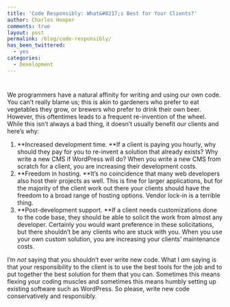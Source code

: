 ```yaml
---
title: 'Code Responsibly: What&#8217;s Best for Your Clients?'
author: Charles Hooper
comments: true
layout: post
permalink: /blog/code-responsibly/
has_been_twittered:
  - yes
categories:
  - Development
---
```

# 

We programmers have a natural affinity for writing and using our own code. You can’t really blame us; this is akin to gardeners who prefer to eat vegetables they grow, or brewers who prefer to drink their own beer. However, this oftentimes leads to a frequent re-invention of the wheel. While this isn’t always a bad thing, it doesn’t usually benefit our clients and here’s why:

1.  **Increased development time. **If a client is paying you hourly, why should they pay for you to re-invent a solution that already exists? Why write a new CMS if WordPress will do? When you write a new CMS from scratch for a client, you are increasing their development costs.
2.  **Freedom in hosting. **It’s no coincidence that many web developers also host their projects as well. This is fine for larger applications, but for the majority of the client work out there your clients should have the freedom to a broad range of hosting options. Vendor lock-in is a terrible thing.
3.  **Post-development support. **If a client needs customizations done to the code base, they should be able to solicit the work from almost any developer. Certainly you would want preference in these solicitations, but there shouldn’t be any clients who are stuck with you. When you use your own custom solution, you are increasing your clients’ maintenance costs.

I’m *not* saying that you shouldn’t ever write new code. What I *am* saying is that your responsibility to the client is to use the best tools for the job and to put together the best solution for them that you can. Sometimes this means flexing your coding muscles and sometimes this means humbly setting up existing software such as WordPress. So please, write new code conservatively and responsibly.